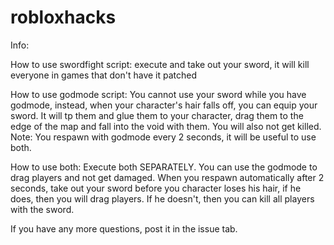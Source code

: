 # robloxhacks

Info:

How to use swordfight script:
execute and take out your sword, it will kill everyone in games that don't have it patched

How to use godmode script:
You cannot use your sword while you have godmode, instead, when your character's hair falls off, you can equip your sword.
It will tp them and glue them to your character, drag them to the edge of the map and fall into the void with them.
You will also not get killed.
Note: You respawn with godmode every 2 seconds, it will be useful to use both.

How to use both:
Execute both SEPARATELY.
You can use the godmode to drag players and not get damaged.
When you respawn automatically after 2 seconds, take out your sword before you character loses his hair, if he does, then you will drag players.
If he doesn't, then you can kill all players with the sword.

If you have any more questions, post it in the issue tab.
